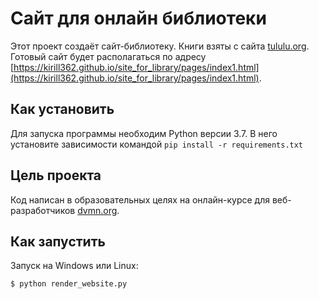 # Сайт для онлайн библиотеки
Этот проект создаёт сайт-библиотеку. Книги взяты с сайта [tululu.org](http://tululu.org).  
Готовый сайт будет располагаться по адресу [https://kirill362.github.io/site_for_library/pages/index1.html](https://kirill362.github.io/site_for_library/pages/index1.html).
## Как установить
Для запуска программы необходим Python версии 3.7. В него установите зависимости командой `pip install -r requirements.txt`
## Цель проекта
Код написан в образовательных целях на онлайн-курсе для веб-разработчиков [dvmn.org](https://dvmn.org/modules/).
## Как запустить
Запуск на Windows или Linux:
```
$ python render_website.py
```
